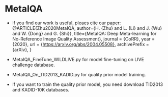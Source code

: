 # MetaIQA

* If you find our work is useful, pleaes cite our paper:
@ARTICLE{Zhu2020MetaIQA,
author={H. {Zhu} and L. {Li} and J. {Wu} and W. {Dong} and G. {Shi}},
title={MetaIQA: Deep Meta-learning for No-Reference Image Quality Assessment},
journal   = {CoRR},
year      = {2020},
url       = {https://arxiv.org/abs/2004.05508},
archivePrefix = {arXiv},
}
* MetaIQA_FineTune_WILDLIVE.py for model fine-tuning on LIVE challenge database.
* MetaIQA_On_TID2013_KADID.py for quality prior model training.

* If you want to train the quality prior model, you need download TID2013 and KADID-10K databases.
